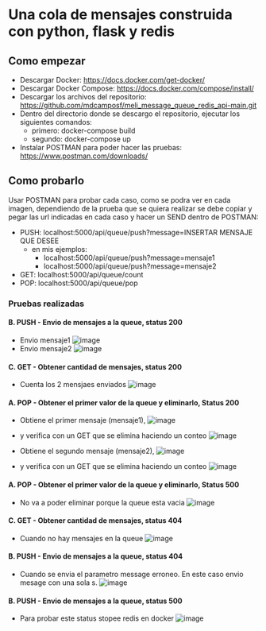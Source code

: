 # Una cola de mensajes construida con python, flask y redis

## Como empezar
- Descargar Docker:
https://docs.docker.com/get-docker/
- Descargar Docker Compose:
https://docs.docker.com/compose/install/
- Descargar los archivos del repositorio: https://github.com/mdcamposf/meli_message_queue_redis_api-main.git
- Dentro del directorio donde se descargo el repositorio, ejecutar los siguientes comandos:
    - primero: docker-compose build
    - segundo: docker-compose up
- Instalar POSTMAN para poder hacer las pruebas:
https://www.postman.com/downloads/


## Como probarlo
Usar POSTMAN para probar cada caso, como se podra ver en cada imagen, dependiendo de la prueba que se quiera realizar se debe copiar y pegar las url indicadas en cada caso
y hacer un SEND dentro de POSTMAN:
  - PUSH: localhost:5000/api/queue/push?message=INSERTAR MENSAJE QUE DESEE
      - en mis ejemplos: 
          - localhost:5000/api/queue/push?message=mensaje1
          - localhost:5000/api/queue/push?message=mensaje2
  - GET: localhost:5000/api/queue/count
  - POP: localhost:5000/api/queue/pop
  
### Pruebas realizadas
#### B. PUSH - Envio de mensajes a la queue, status 200
- Envio mensaje1
![image](https://user-images.githubusercontent.com/77359265/104743002-ef992980-5729-11eb-88f4-4de4b9d5999d.png)
- Envio mensaje2
![image](https://user-images.githubusercontent.com/77359265/104743253-39820f80-572a-11eb-81df-677e24e7cdb7.png)

#### C. GET - Obtener cantidad de mensajes, status 200
- Cuenta los 2 mensjaes enviados
![image](https://user-images.githubusercontent.com/77359265/104743549-94b40200-572a-11eb-8276-24359a300251.png)

#### A. POP - Obtener el primer valor de la queue y eliminarlo, Status 200
- Obtiene el primer mensaje (mensaje1),
![image](https://user-images.githubusercontent.com/77359265/104743746-caf18180-572a-11eb-8e8a-58d4a9d83b57.png)
- y verifica con un GET que se elimina haciendo un conteo
![image](https://user-images.githubusercontent.com/77359265/104743930-09873c00-572b-11eb-85cf-4f58bd0decff.png)

- Obtiene el segundo mensaje (mensaje2), 
![image](https://user-images.githubusercontent.com/77359265/104745597-07be7800-572d-11eb-9fa9-d6d7d0cb2b40.png)
- y verifica con un GET que se elimina haciendo un conteo
![image](https://user-images.githubusercontent.com/77359265/104745916-5e2bb680-572d-11eb-9242-e1bb2acc1b9d.png)

#### A. POP - Obtener el primer valor de la queue y eliminarlo, Status 500
- No va a poder eliminar porque la queue esta vacia
![image](https://user-images.githubusercontent.com/77359265/104746228-c24e7a80-572d-11eb-8d62-38b0f87b2b21.png)

#### C. GET - Obtener cantidad de mensajes, status 404
- Cuando no hay mensajes en la queue
![image](https://user-images.githubusercontent.com/77359265/104752622-a8b13100-5735-11eb-9ed9-0f90f7e69f9d.png)

#### B. PUSH - Envio de mensajes a la queue, status 404
- Cuando se envia el parametro message erroneo. En este caso envio mesage con una sola s.
![image](https://user-images.githubusercontent.com/77359265/104756460-9be30c00-573a-11eb-8f6b-9d543f28a4bc.png)

#### B. PUSH - Envio de mensajes a la queue, status 500
- Para probar este status stopee redis en docker
![image](https://user-images.githubusercontent.com/77359265/104756854-1449cd00-573b-11eb-8b70-8719899a3664.png)
